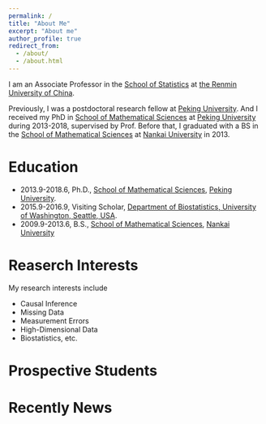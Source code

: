 ```yaml
---
permalink: /
title: "About Me"
excerpt: "About me"
author_profile: true
redirect_from: 
  - /about/
  - /about.html
---
```


I am an Associate Professor in the [School of Statistics](http://stat.ruc.edu.cn/index.html) at [the Renmin University of China](https://www.ruc.edu.cn). 

Previously, I was a postdoctoral research fellow at [Peking University](https://www.pku.edu.cn//). And I received my PhD in [School of Mathematical Sciences](https://www.math.pku.edu.cn) at [Peking University](https://www.pku.edu.cn//) during 2013-2018, supervised by Prof. Before that, I graduated with a BS in the [School of Mathematical Sciences](https://math.nankai.edu.cn)  at [Nankai University](https://www.nankai.edu.cn) in 2013.

Education
======
* 2013.9-2018.6, Ph.D., [School of Mathematical Sciences](https://www.math.pku.edu.cn), [Peking University](https://www.pku.edu.cn//).
* 2015.9-2016.9, Visiting Scholar, [Department of Biostatistics, University of Washington, Seattle, USA](https://www.biostat.washington.edu).
* 2009.9-2013.6, B.S., [School of Mathematical Sciences](https://math.nankai.edu.cn), [Nankai University](https://www.nankai.edu.cn)


Reaserch Interests
======
My research interests include
* Causal Inference 
* Missing Data
* Measurement Errors
* High-Dimensional Data
* Biostatistics, etc. 

Prospective Students
=====

Recently News
=====



